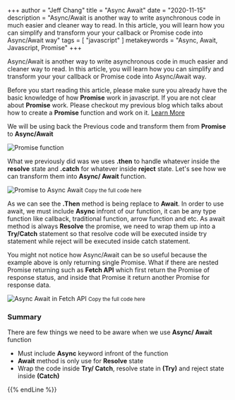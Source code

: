 +++
author = "Jeff Chang"
title = "Async Await"
date = "2020-11-15"
description = "Async/Await is another way to write asynchronous code in much easier and cleaner way to read. In this article, you will learn how you can simplify and transform your your callback or Promise code into Async/Await way"
tags = [
    "javascript"
]
metakeywords = "Async, Await, Javascript, Promise"
+++

Async/Await is another way to write asynchronous code in much easier and cleaner way to read. In this article, you will learn how you can simplify and transform your your callback or Promise code into Async/Await way. 
<!--more-->

Before you start reading this article, please make sure you already have the basic knowledge of how **Promise** work in javascript. If you are not clear about **Promise** work. Please checkout my previous blog which talks about how to create a **Promise** function and work on it. [Learn More](/post/promise)

We will be using back the Previous code and transform them from **Promise** to **Async/Await**

![Promise function](/images/async_1.JPG)

What we previously did was we uses **.then** to handle whatever inside the **resolve** state and **.catch** for whatever inside **reject** state. Let's see how we can transform them into **Async/ Await** function. 

![Promise to Async Await](/images/async_3.JPG)
<small>Copy the full code <span onclick="document.getElementById('code').classList.toggle('toggleShow')" class="toggle-code">here</span></small>

<div id="code" style="display:none">
{{< highlight js >}}
let myPromise = new Promise((resolve, reject) => {
    let rand = Math.floor(Math.random() * 10);
    let desiredVal = 6;
    if (rand == desiredVal) {
        resolve([rand, desiredVal]);
    } else {
        reject([rand, desiredVal]);
    }
})

myPromise.then((result) => {
    console.log(result[0], result[1]);
}).catch((arr) => {
    console.log(result[0], result[1]);
})


async function AlternativePromise() {
    try {
        let result = await myPromise;
        console.log(result[0], result[1]);
    } catch (error) {
        console.log(error[0], error[1]);
    }
}

AlternativePromise();
{{< /highlight >}}
</div>

As we can see the **.Then** method is being replace to **Await**. In order to use await, we must include **Async** infront of our function, it can be any type function like callback, traditional function, arrow function and etc. As await method is always **Resolve** the promise, we need to wrap them up into a **Try/Catch** statement so that resolve code will be executed inside try statement while reject will be executed inside catch statement.

You might not notice how Async/Await can be so useful because the example above is only returning single Promise. What if there are nested Promise returning such as **Fetch API** which first return the Promise of response status, and inside that Promise it return another Promise for response data.

![Async Await in Fetch API](/images/async_4.JPG)
<small>Copy the full code <span onclick="document.getElementById('code2').classList.toggle('toggleShow')" class="toggle-code">here</span></small>

<div id="code2" style="display:none">
{{< highlight js >}}
function DummyRequestOne() {
    fetch('https://gorest.co.in/public-api/users')
        .then((response) => {
            return response.json
        })
        .then((result) => {
            console.log(result)
        })
}

async function DummyRequestTwo() {
    let response = await fetch('https://gorest.co.in/public-api/users')
    let result = await response.json();
    console.log(result);
}
{{< /highlight >}}
</div>

### Summary
There are few things we need to be aware when we use **Async/ Await** function
* Must include **Async** keyword infront of the function
* **Await** method is only use for **Resolve** state
* Wrap the code inside **Try/ Catch**, resolve state in **(Try)** and reject state inside **(Catch)**

{{% endLine %}}

<div class="fb-comments" data-href="https://jeffdevslife.com/post/async-await/" data-numposts="5" data-width="" data-lazy="true"></div>